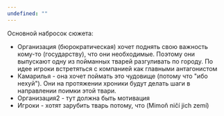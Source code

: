```yaml
---
undefined: ""
---
```

Основной набросок сюжета:
- Организация (бюрократическая) хочет поднять свою важность кому-то (государству), что они необходимые. Поэтому они выпускают одну из пойманных тварей разгуливать по городу. По идее игроки встретяться с компанией как главными антагонистом
- Камарилья - она хочет поймать это чудовище (потому что "ибо нехуй"). Они на протяжении хроники будут делать шаги в направлении поимки этой твари.
- Организация2 - тут должна быть мотивация
- Игроки - хотят зарубить тварь потому, что (Mimoň ničí jich zemí)